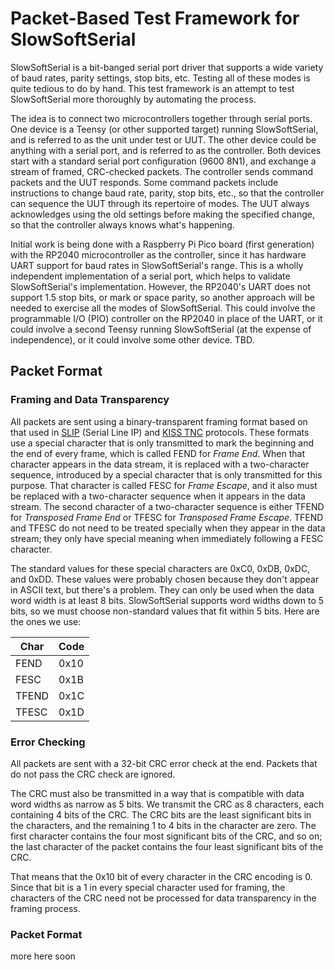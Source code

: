# Packet-Based Test Framework for SlowSoftSerial

SlowSoftSerial is a bit-banged serial port driver that supports a wide variety of baud rates, parity settings, stop bits, etc. Testing all of these modes is quite tedious to do by hand. This test framework is an attempt to test SlowSoftSerial more thoroughly by automating the process.

The idea is to connect two microcontrollers together through serial ports. One device is a Teensy (or other supported target) running SlowSoftSerial, and is referred to as the unit under test or UUT. The other device could be anything with a serial port, and is referred to as the controller. Both devices start with a standard serial port configuration (9600 8N1), and exchange a stream of framed, CRC-checked packets. The controller sends command packets and the UUT responds. Some command packets include instructions to change baud rate, parity, stop bits, etc., so that the controller can sequence the UUT through its repertoire of modes. The UUT always acknowledges using the old settings before making the specified change, so that the controller always knows what's happening.

Initial work is being done with a Raspberry Pi Pico board (first generation) with the RP2040 microcontroller as the controller, since it has hardware UART support for baud rates in SlowSoftSerial's range. This is a wholly independent implementation of a serial port, which helps to validate SlowSoftSerial's implementation. However, the RP2040's UART does not support 1.5 stop bits, or mark or space parity, so another approach will be needed to exercise all the modes of SlowSoftSerial. This could involve the programmable I/O (PIO) controller on the RP2040 in place of the UART, or it could involve a second Teensy running SlowSoftSerial (at the expense of independence), or it could involve some other device. TBD.

## Packet Format

### Framing and Data Transparency

All packets are sent using a binary-transparent framing format based on that used in [SLIP](https://tools.ietf.org/html/rfc1055) (Serial Line IP) and [KISS TNC](http://www.ax25.net/kiss.aspx) protocols. These formats use a special character that is only transmitted to mark the beginning and the end of every frame, which is called FEND for _Frame End_. When that character appears in the data stream, it is replaced with a two-character sequence, introduced by a special character that is only transmitted for this purpose. That character is called FESC for _Frame Escape_, and it also must be replaced with a two-character sequence when it appears in the data stream. The second character of a two-character sequence is either TFEND for _Transposed Frame End_ or TFESC for _Transposed Frame Escape_. TFEND and TFESC do not need to be treated specially when they appear in the data stream; they only have special meaning when immediately following a FESC character.

The standard values for these special characters are 0xC0, 0xDB, 0xDC, and 0xDD. These values were probably chosen because they don't appear in ASCII text, but there's a problem. They can only be used when the data word width is at least 8 bits. SlowSoftSerial supports word widths down to 5 bits, so we must choose non-standard values that fit within 5 bits. Here are the ones we use:

|  Char | Code |
|-------|------|
|  FEND | 0x10 |
|  FESC | 0x1B |
| TFEND | 0x1C |
| TFESC | 0x1D |

### Error Checking

All packets are sent with a 32-bit CRC error check at the end. Packets that do not pass the CRC check are ignored.

The CRC must also be transmitted in a way that is compatible with data word widths as narrow as 5 bits. We transmit the CRC as 8 characters, each containing 4 bits of the CRC. The CRC bits are the least significant bits in the characters, and the remaining 1 to 4 bits in the character are zero. The first character contains the four most significant bits of the CRC, and so on; the last character of the packet contains the four least significant bits of the CRC.

That means that the 0x10 bit of every character in the CRC encoding is 0. Since that bit is a 1 in every special character used for framing, the characters of the CRC need not be processed for data transparency in the framing process.

### Packet Format

more here soon
